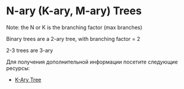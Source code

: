 # N-ary (K-ary, M-ary) Trees

Note: the N or K is the branching factor (max branches)

Binary trees are a 2-ary tree, with branching factor = 2

2-3 trees are 3-ary

Для получения дополнительной информации посетите следующие ресурсы:

- [K-Ary Tree](https://en.wikipedia.org/wiki/K-ary_tree)
